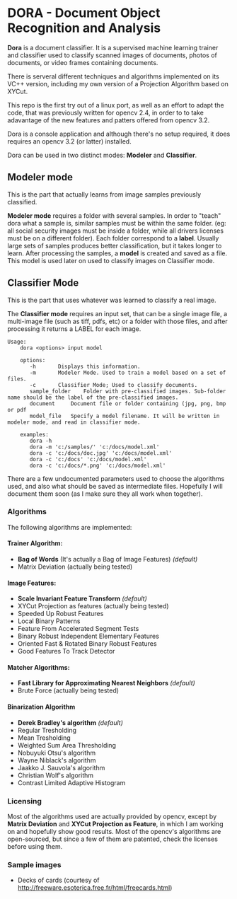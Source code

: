 # DORA - Document Object Recognition and Analysis


**Dora** is a document classifier. It is a supervised machine learning trainer and classifier used to classify scanned images of documents, photos of documents, or video frames containing documents. 

There is serveral different techniques and algorithms implemented on its VC++ version, including my own version of a Projection Algorithm based on XYCut. 

This repo is the first try out of a linux port, as well as an effort to adapt the code, that was previously written for opencv 2.4, in order to  to take adavantage of the new features and patters offered from opencv 3.2.

Dora is a console application and although there's no setup required, it does requires an opencv 3.2 (or latter) installed.
   
Dora can be used in two distinct modes: **Modeler** and **Classifier**. 

## Modeler mode
 This is the part that actually learns from image samples previously classified.

 **Modeler mode** requires a folder with several samples. In order to "teach" dora what a sample is, similar samples must be within the same folder. (eg: all social security images must be inside a folder, while all drivers licenses must be on a different folder). Each folder correspond to a **label**. Usually large sets of samples produces better classification, but it takes longer to learn. After processing the samples, a  **model** is created and saved as a file. This model is used later on used to classify images on Classifier mode.


## Classifier Mode
 This is the part that uses whatever was learned to classify a real image.

 The **Classifier mode** requires an input set, that can be a single image file, a multi-image file (such as tiff, pdfs, etc) or a folder with those files, and after processing it returns a LABEL for each image.   
    
    
    
```
Usage:
    dora <options> input model
 
    options:
       -h      	Displays this information.
       -m      	Modeler Mode. Used to train a model based on a set of files.
       -c      	Classifier Mode; Used to classify documents.
       sample_folder	Folder with pre-classified images. Sub-folder name should be the label of the pre-classified images.
       document 	Document file or folder containing (jpg, png, bmp or pdf
       model_file  	Specify a model filename. It will be written in modeler mode, and read in classifier mode.
 
    examples:
       dora -h
       dora -m 'c:/samples/' 'c:/docs/model.xml'
       dora -c 'c:/docs/doc.jpg' 'c:/docs/model.xml'
       dora -c 'c:/docs' 'c:/docs/model.xml'
       dora -c 'c:/docs/*.png' 'c:/docs/model.xml'
```       

There are a few undocumented parameters used to choose the algorithms used, and also what should be saved as intermediate files. Hopefully I will document them soon  (as I make sure they all work when together).




### Algorithms
The following algorithms are implemented:

#### Trainer Algorithm: 
- **Bag of Words** (It's actually a Bag of Image Features) *(default)*
- Matrix Deviation (actually being tested)
     
#### Image Features: 
- **Scale Invariant Feature Transform** *(default)*
- XYCut Projection as features (actually being tested) 
- Speeded Up Robust Features 
- Local Binary Patterns 
- Feature From Accelerated Segment Tests 
- Binary Robust Independent Elementary Features 
- Oriented Fast & Rotated Binary Robust Features 
- Good Features To Track Detector 
   
#### Matcher Algorithms:
- **Fast Library for Approximating Nearest Neighbors** *(default)*
- Brute Force (actually being tested)
   
#### Binarization Algorithm 
- **Derek Bradley's algorithm** *(default)*
- Regular Tresholding
- Mean Tresholding
- Weighted Sum Area Thresholding
- Nobuyuki Otsu's algorithm
- Wayne Niblack's algorithm
- Jaakko J. Sauvola's algorithm
- Christian Wolf's algorithm
- Contrast Limited Adaptive Histogram



### Licensing

Most of the algorithms used are actually provided by opencv, except by **Matrix Deviation** and **XYCut Projection as Feature**, in which I am working on and hopefully show good results. Most of the opencv's algorithms are open-sourced, but since a few of them are patented, check the licenses before using them.



### Sample images
- Decks of cards (courtesy of http://freeware.esoterica.free.fr/html/freecards.html)
